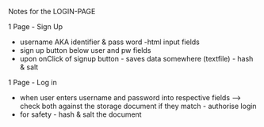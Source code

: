 Notes for the LOGIN-PAGE

1 Page - Sign Up

- username AKA identifier & pass word -html input fields
- sign up button below user and pw fields
- upon onClick of signup button - saves data somewhere (textfile) - hash & salt

1 Page - Log in

- when user enters username and password into respective fields --> check both against the storage document
  if they match - authorise login
- for safety - hash & salt the document
